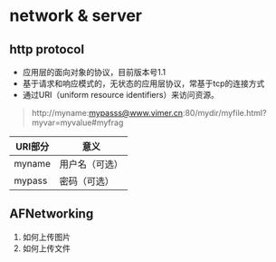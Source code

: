 # network & server
## http protocol
* 应用层的面向对象的协议，目前版本号1.1
* 基于请求和响应模式的，无状态的应用层协议，常基于tcp的连接方式
* 通过URI（uniform resource identifiers）来访问资源。
> http://myname:mypasss@www.vimer.cn:80/mydir/myfile.html?myvar=myvalue#myfrag

| URI部分        | 意义             |
| -------------- | -----------      |
| myname         | 用户名（可选）   |
| mypass         | 密码（可选）     |

## AFNetworking
1. 如何上传图片
2. 如何上传文件

